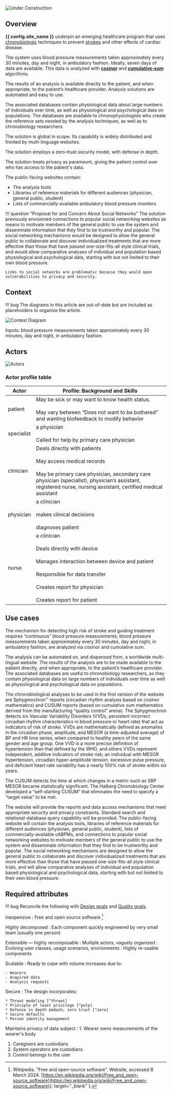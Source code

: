![Under Construction](../../images/underconstruction.svg)

## Overview

**{{ config.site_name }}** underpin an emerging healthcare program that uses [chronobiologic](../glossary#chronobiology) techniques to prevent [strokes](../glossary#stroke) and other effects of cardiac disease.

The system uses blood pressure measurements taken approximately every 30 minutes, day and night, in ambulatory fashion. Ideally, seven days of data are available. This data is analyzed with **[cosinor](cosinor.md)** and **[cumulative-sum](cusum.md)** algorithms.

The results of an analysis is available directly to the patient, and when appropriate, to the patient’s healthcare provider. Analysis solutions are automated and easy to use.

The associated databases contain physiological data about large numbers of individuals over time, as well as physiological and psychological data on populations. The databases are available to chronophysiologists who create the reference sets needed by the analysis techniques, as well as to chronobiology researchers.

The solution is global in scope. Its capability is widely distributed and fronted by multi-linguage websites.

The solution employs a zero-trust security model, with defense in depth.

The solution treats privacy as paramount, giving the patient control over who has access to the patient's data.

The public-facing websites contain:

* The analysis tools
* Libraries of reference materials for different audiences (physician, general public, student)
* Lists of commercially-available ambulatory blood pressure monitors

!!! question "Proposal for and Concern About Social Networks"
    The solution previously envisioned connections to popular social networking websites as means to motivate members of the general public to use the system and disseminate information that they find to be trustworthy and popular.  The social networking mechanisms would be designed to allow the general public to collaborate and discover individualized treatments that are more effective than those that have passed one-size-fits-all style clinical trials, and would allow comparative analyses of individual and population based physiological and psychological data, starting with but not limited to their own blood pressure.

    Links to social networks are problematic because they would open vulnerabilities to privacy and security.

## Context

!!! bug
    The diagrams in this article are out-of-date but are included as placeholders to organize the article.

![Context Diagram](../../images/context-diagram.png)

Inputs: blood pressure measurements taken approximately every 30 minutes, day and night, in ambulatory fashion.


## Actors

![Actors](../../images/requirements-actors-model.png)

### Actor profile table

| Actor | Profile: Background and Skills |
| ----- | ------------------------------ |
| patient | May be sick or may want to know health status.<br><br>May vary between “Does not want to be bothered” and wanting biofeedback to modify behavior |
| specialist | a physician<br><br>Called for help by primary care physician |
| clinician | Deals directly with patients<br><br>May access medical records<br><br>May be primary care physician, secondary care physician (specialist), physician’s assistant, registered nurse, nursing assistant, certified medical assistant |
| physician | a clinician<br><br>makes clinical decisions<br><br>diagnoses patient |
| nurse | a clinician<br><br>Deals directly with device<br><br>Manages interaction between device and patient<br><br>Responsible for data transfer<br><br>Creates report for physician<br><br>Creates report for patient |


## Use cases


The mechanism for detecting high risk of stroke and guiding treatment requires “continuous” blood pressure measurements; blood pressure measurements taken approximately every 30 minutes, day and night, in ambulatory fashion, are analyzed via cosinor and cumulative sum.

The analysis can be automated on, and dispensed from, a worldwide multi-lingual website.  The results of the analysis are to be made available to the patient directly, and when appropriate, to the patient’s healthcare provider.  The associated databases are useful to chronobiology researchers, as they contain physiological data on large numbers of individuals over time as well as physiological and psychological data on populations.

The chronobiological analyses to be used in the first version of the website are Sphygmochron™ reports (circadian rhythm analysis based on cosinor mathematics) and CUSUM reports (based on cumulative sum mathematics derived from the manufacturing “quality control” arena).  The Sphygmochron detects six Vascular Variability Disorders (VVDs, persistent incorrect circadian rhythm characteristics in blood pressure or heart rate) that act as indicators of risk of stroke.  VVDs are mathematically defined as anomalies in the circadian phase, amplitude, and MESOR (a time-adjusted average) of BP and HR time series, when compared to healthy peers of the same gender and age group.  One VVD is a more precise definition of hypertension than that defined by the WHO, and others VVDs represent independent, additive indicators of stroke risk; an individual with MESOR hypertension, circadian hyper-amplitude tension, excessive pulse pressure, and deficient heart rate variability has a nearly 100% risk of stroke within six years.

The CUSUM detects the time at which changes in a metric such as SBP MESOR became statistically significant.  The Halberg Chronobiology Center developed a “self-starting CUSUM” that eliminates the need to specify a “target value” to be met.  

The website will provide the reports and data access mechanisms that meet appropriate security and privacy constraints.  Standard search and relational-database query capability will be provided.  The public-facing website will contain the analysis tools, libraries of reference materials for different audiences (physician, general public, student), lists of commercially-available cABPMs, and connections to popular social networking websites to motivate members of the general public to use the system and disseminate information that they find to be trustworthy and popular.  The social networking mechanisms are designed to allow the general public to collaborate and discover individualized treatments that are more effective than those that have passed one-size-fits-all style clinical trials, and will allow comparative analyses of individual and population based physiological and psychological data, starting with but not limited to their own blood pressure.

## Required attributes

!!! bug
    Reconcile the following with [Design goals](design-goals.md) and [Quality goals](quality-goals.md).

Inexpensive
: Free and open source software [^foss]

Highly decomposed
: Each component quickly engineered by very small team (usually one person)

Extensible &mdash; highly recomposable
: Multiple actors, vaguely organized
: Evolving user classes, usage scenarios, environments
: Highly re-usable components

Scalable
: Ready to cope with volume increases due to:

    - Wearers
    - Acquired data
    - Analysis requests

Secure
: The design incorporates:

    * Threat modeling [^threat]
    * Principle of least privilege [^polp]
    * Defense in depth &mdash; zero trust [^zero]
    * Secure defaults
    * Person identity management

Maintains privacy of data subject
: 1. Wearer owns measurements of the wearer's body
  1. Caregivers are custodians
  1. System operators are custodians
  1. Control belongs to the user

[^foss]: Wikipedia. "Free and open-source software". Website, accessed 8 March 2024. [https://en.wikipedia.org/wiki/Free_and_open-source_software](https://en.wikipedia.org/wiki/Free_and_open-source_software){: target="_blank" }.

[^threat]: Wikipedia. "Threat model". Website, accessed 8 March 2024. [https://en.wikipedia.org/wiki/Threat_model](https://en.wikipedia.org/wiki/Threat_model){: target="_blank" }.

[^polp]: Wikipedia. "Priciple of Least Privelege". Website, accessed 8 March 2024. [https://en.wikipedia.org/wiki/Principle_of_least_privilege](https://en.wikipedia.org/wiki/Principle_of_least_privilege){: target="_blank" }.

[^zero]: Wikipedia. "Zero Trust Security Model". Website, accessed 8 March 2024. [https://en.wikipedia.org/wiki/Zero_trust_security_model](https://en.wikipedia.org/wiki/Zero_trust_security_model){: target="_blank" }.
